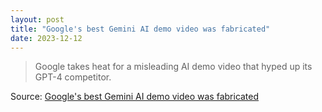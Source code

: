 ```yaml
---
layout: post
title: "Google's best Gemini AI demo video was fabricated"
date: 2023-12-12
---
```


> Google takes heat for a misleading AI demo video that hyped up its GPT-4
competitor.

Source: [Google's best Gemini AI demo video was fabricated](
https://arstechnica.com/?p=1989616)

